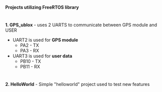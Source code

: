 **Projects utilizing FreeRTOS library**
#
**1. GPS_ublox** - uses 2 UARTS to communicate between GPS module and USER
  *  UART2 is used for **GPS module**
        *  PA2 - TX
      	*  PA3 - RX
  *  UART3 is used for **user data**
       *  PB10 - TX
       *  PB11 - RX
#
**2. HelloWorld** - Simple "helloworld" project used to test new features
#

#
